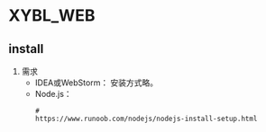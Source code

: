 # XYBL_WEB

## install
1. 需求
    * IDEA或WebStorm： 安装方式略。
    * Node.js：
        ```http request
        # 
        https://www.runoob.com/nodejs/nodejs-install-setup.html
        ```
